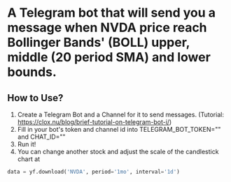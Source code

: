 # A Telegram bot that will send you a message when NVDA price reach Bollinger Bands' (BOLL) upper, middle (20 period SMA) and lower bounds.
## How to Use?
1. Create a Telegram Bot and a Channel for it to send messages. (Tutorial: https://clox.nu/blog/brief-tutorial-on-telegram-bot-i/)
2. Fill in your bot's token and channel id into TELEGRAM_BOT_TOKEN="" and CHAT_ID=""
3. Run it!
4. You can change another stock and adjust the scale of the candlestick chart at
```python
data = yf.download('NVDA', period='1mo', interval='1d')
```
